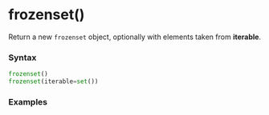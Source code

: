 # frozenset()

Return a new `frozenset` object, optionally with elements taken from **iterable**.

### Syntax
```python
frozenset()
frozenset(iterable=set())
```

### Examples
```python
```
